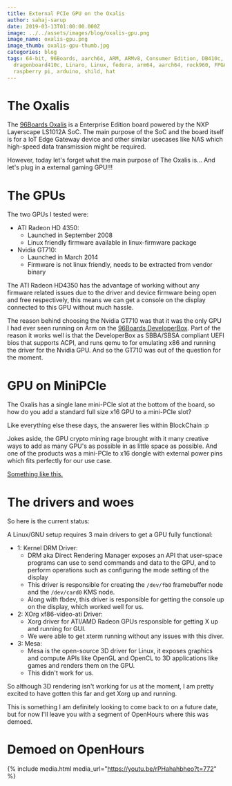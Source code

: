 ```yaml
---
title: External PCIe GPU on the Oxalis
author: sahaj-sarup
date: 2019-03-13T01:00:00.000Z
image: ../../assets/images/blog/oxalis-gpu.png
image_name: oxalis-gpu.png
image_thumb: oxalis-gpu-thumb.jpg
categories: blog
tags: 64-bit, 96Boards, aarch64, ARM, ARMv8, Consumer Edition, DB410c,
  dragonboard410c, Linaro, Linux, fedora, arm64, aarch64, rock960, FPGA,
  raspberry pi, arduino, shild, hat
---
```


# The Oxalis

The [96Boards Oxalis](https://www.96boards.org/product/oxalis/) is a Enterprise Edition board powered by the NXP Layerscape LS1012A SoC.
The main purpose of the SoC and the board itself is for a IoT Edge Gateway device and other similar usecases like NAS which high-speed data transmission might be required.

However, today let's forget what the main purpose of The Oxalis is... And let's plug in a external gaming GPU!!!

# The GPUs

The two GPUs I tested were:

- ATI Radeon HD 4350:
  - Launched in September 2008
  - Linux friendly firmware available in linux-firmware package
- Nvidia GT710:
  - Launched in March 2014
  - Firmware is not linux friendly, needs to be extracted from vendor binary

The ATI Radeon HD4350 has the advantage of working without any firmware related issues due to the driver and device firmware being open and free respectively, this means we can get a console on the display connected to this GPU without much hassle.

The reason behind choosing the Nvidia GT710 was that it was the only GPU I had ever seen running on Arm on the [96Boards DeveloperBox](https://www.96boards.org/product/developerbox/). Part of the reason it works well is that the DeveloperBox as SBBA/SBSA compliant UEFI bios that supports ACPI, and runs qemu to for emulating x86 and running the driver for the Nvidia GPU. And so the GT710 was out of the question for the moment.

# GPU on MiniPCIe

The Oxalis has a single lane mini-PCIe slot at the bottom of the board, so how do you add a standard full size x16 GPU to a mini-PCIe slot?

Like everything else these days, the answerer lies within BlockChain :p

Jokes aside, the GPU crypto mining rage brought with it many creative ways to add as many GPU's as possible in as little space as possible. And one of the products was a mini-PCIe to x16 dongle with external power pins which fits perfectly for our use case.

[Something like this.](https://www.amazon.in/Graphics-Laptop-miniPCI-Riser-Adapter/dp/B06X9Y53WC)

# The drivers and woes

So here is the current status:

A Linux/GNU setup requires 3 main drivers to get a GPU fully functional:

- 1: Kernel DRM Driver:
  - DRM aka Direct Rendering Manager exposes an API that user-space programs can use to send commands and data to the GPU, and to perform operations such as configuring the mode setting of the display
  - This driver is responsible for creating the `/dev/fb0` framebuffer node and the `/dev/card0` KMS node.
  - Along with fbdev, this driver is responsible for getting the console up on the display, which worked well for us.
- 2: XOrg xf86-video-ati Driver:
  - Xorg driver for ATI/AMD Radeon GPUs responsible for getting X up and running for GUI.
  - We were able to get xterm running without any issues with this diver.
- 3: Mesa:
  - Mesa is the open-source 3D driver for Linux, it exposes graphics and compute APIs like OpenGL and OpenCL to 3D applications like games and renders them on the GPU.
  - This didn't work for us.

So although 3D rendering isn't working for us at the moment, I am pretty excited to have gotten this far and get Xorg up and running.

This is something I am definitely looking to come back to on a future date, but for now I'll leave you with a segment of OpenHours where this was demoed.

# Demoed on OpenHours

{% include media.html media_url="https://youtu.be/rPHahahbheo?t=772" %}
